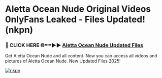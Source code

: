 # Aletta Ocean Nude Original Videos 0nlyFans Leaked - Files Updated! (nkpn)

<h3>🔴 CLICK HERE 🌐==►► <a href="https://tinyurl.com/5h6xmrr3" rel="nofollow">Aletta Ocean Nude Updated Files</a></h3>

Get Aletta Ocean Nude and all content. Now you can access all videos and pictures of Aletta Ocean Nude. New Updated Files 2025!

[![nkpn](https://i.imgur.com/KVD873Z.gif)](https://tinyurl.com/5h6xmrr3)
